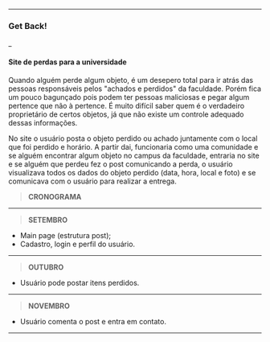 ___________________________________________________________________________________________________________________________________
### Get Back!
_
#### Site de perdas para a universidade
	
<p>Quando alguém perde algum objeto, é um desepero total para ir atrás das pessoas 
responsáveis pelos "achados e perdidos" da faculdade. Porém fica um pouco 
bagunçado pois podem ter pessoas maliciosas e pegar algum pertence que não à pertence. 
É muito difícil saber quem é o verdadeiro proprietário de certos objetos, já 
que não existe um controle adequado dessas informações.</p>
	
<p>No site o usuário posta o objeto perdido ou achado juntamente com o local que foi 
perdido e horário. A partir dai, funcionaria como uma comunidade e se alguém encontrar
algum objeto no campus da faculdade, entraria no site e se alguém que perdeu fez o 
post comunicando a perda, o usuário visualizava todos os dados do objeto perdido
(data, hora, local e foto) e se comunicava com o usuário para realizar a entrega.</p>


> __CRONOGRAMA__

____________________________________________
> __SETEMBRO__

* Main page (estrutura post);
* Cadastro, login e perfil do usuário.
_____________________________________________
> __OUTUBRO__

* Usuário pode postar itens perdidos.
_____________________________________________
> __NOVEMBRO__

* Usuário comenta o post e entra em contato.
___________________________________________________________________________________________________________________________________
